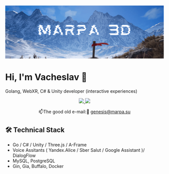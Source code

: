 [![Header](https://github.com/Marpa3D/Marpa3D/blob/main/assets/Marpa3D.gif)](https://marpa.su)

# Hi, I'm Vacheslav 👋
Golang, WebXR, C# & Unity developer (interactive experiences)

<p align='center'>
  <a href="https://t.me/Marpa3D">
       <img src="https://img.shields.io/badge/Telegram-2CA5E0?style=for-the-badge&logo=telegram&logoColor=white"/>
   </a>
   <a href="https://m.me/Marpa3D">
       <img src="https://img.shields.io/badge/Messenger-00B2FF?style=for-the-badge&logo=messenger&logoColor=white"/>
   </a>   
<p align='center'>
   📫The good old e-mail:🙂 <a href='mailto:genesis@marpa.su'>genesis@marpa.su</a>
</p>

## 🛠 Technical Stack
*   Go / C# / Unity / Three.js / A-Frame
*   Voice Assitants ( Yandex.Alice / Sber Salut / Google Assistant )/ DialogFlow
*   MySQL, PostgreSQL
*   Gin, Gia, Buffalo, Docker
